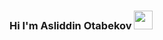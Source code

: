 ### Hi I'm Asliddin Otabekov <img src ="https://media1.giphy.com/media/gM5qFksULw54NMWyry/giphy.gif?cid=ecf05e477d0sf6v9y1fzh0326r7s0d5bx9abt00z59iwlzjn&ep=v1_stickers_search&rid=giphy.gif&ct=s" width ="30px">
 
